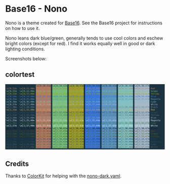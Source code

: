 # Base16 - Nono

Nono is a theme created for [Base16](https://github.com/chriskempson/base16).
See the Base16 project for instructions on how to use it.

Nono leans dark blue/green, generally tends to use cool colors and eschew
bright colors (except for red).  I find it works equally well in good or
dark lighting conditions.

Screenshots below:

## colortest

![colortest](colortest.png)

## Credits

Thanks to [ColorKit](https://colorkit.co/) for helping with the
[nono-dark.yaml](palettes).

